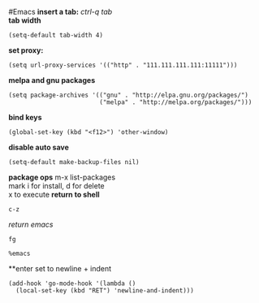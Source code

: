 #Emacs
**insert a tab:** *ctrl-q tab*<br>
**tab width**
~~~
(setq-default tab-width 4)
~~~
**set proxy:**
~~~
(setq url-proxy-services '(("http" . "111.111.111.111:11111")))
~~~
**melpa and gnu packages**
~~~
(setq package-archives '(("gnu" . "http://elpa.gnu.org/packages/")
                         ("melpa" . "http://melpa.org/packages/")))
~~~
**bind keys**
~~~
(global-set-key (kbd "<f12>") 'other-window)
~~~
**disable auto save**
~~~
(setq-default make-backup-files nil)
~~~
**package ops**
m-x list-packages<br>
mark i for install, d for delete<br>
x to execute
**return to shell**
~~~
c-z
~~~
*return emacs*
~~~
fg
~~~
~~~
%emacs
~~~
**enter set to newline + indent
~~~
(add-hook 'go-mode-hook '(lambda ()
  (local-set-key (kbd "RET") 'newline-and-indent)))
~~~